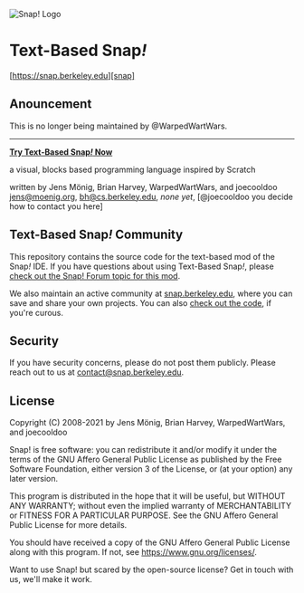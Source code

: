 ![Snap! Logo](src/snap_logo_sm.png)
# Text-Based Snap<em>!</em>

[https://snap.berkeley.edu][snap]

## Anouncement
This is no longer being maintained by @WarpedWartWars.

***

**[Try Text-Based Snap<em>!</em> Now](https://joecooldoo.github.io/Text-Based_Snap/snap.html)**

a visual, blocks based programming language
inspired by Scratch

written by Jens Mönig, Brian Harvey, WarpedWartWars, and joecooldoo
jens@moenig.org, bh@cs.berkeley.edu, *none yet*, [@joecooldoo you decide how to contact you here]

## Text-Based Snap<em>!</em> Community

This repository contains the source code for the text-based mod of the Snap<em>!</em> IDE. If you have
questions about using Text-Based Snap<em>!</em>, please [check out the Snap! Forum topic for this mod][forum].

We also maintain an active community at [snap.berkeley.edu][snap],
where you can save and share your own projects. You can also
[check out the code][snapcloud], if you're curous.

[snap]: https://snap.berkeley.edu
[snapcloud]: https://github.com/snap-cloud/snapCloud
[forum]: https://forum.snap.berkeley.edu/t/a-snap-mod-idea-part-1/8375

## Security

If you have security concerns, please do not post them publicly.
Please reach out to us at [contact@snap.berkeley.edu](mailto:contact@snap.berkeley.edu).

## License
Copyright (C) 2008-2021 by Jens Mönig, Brian Harvey, WarpedWartWars, and joecooldoo

Snap! is free software: you can redistribute it and/or modify
it under the terms of the GNU Affero General Public License as
published by the Free Software Foundation, either version 3 of
the License, or (at your option) any later version.

This program is distributed in the hope that it will be useful,
but WITHOUT ANY WARRANTY; without even the implied warranty of
MERCHANTABILITY or FITNESS FOR A PARTICULAR PURPOSE.  See the
GNU Affero General Public License for more details.

You should have received a copy of the GNU Affero General Public License
along with this program. If not, see <https://www.gnu.org/licenses/>.

Want to use Snap! but scared by the open-source license? Get in touch with us,
we'll make it work.
